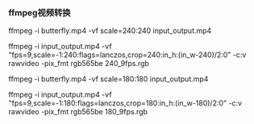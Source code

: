 ### ffmpeg视频转换
ffmpeg -i butterfly.mp4 -vf scale=240:240 input_output.mp4

ffmpeg -i input_output.mp4 -vf "fps=9,scale=-1:240:flags=lanczos,crop=240:in_h:(in_w-240)/2:0" -c:v rawvideo -pix_fmt rgb565be 240_9fps.rgb

ffmpeg -i butterfly.mp4 -vf scale=180:180 input_output.mp4

ffmpeg -i input_output.mp4 -vf "fps=9,scale=-1:180:flags=lanczos,crop=180:in_h:(in_w-180)/2:0" -c:v rawvideo -pix_fmt rgb565be 180_9fps.rgb